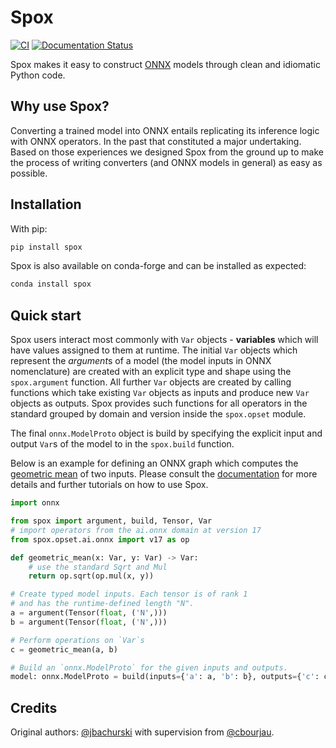 # Spox

[![CI](https://github.com/Quantco/spox/actions/workflows/ci.yml/badge.svg)](https://github.com/Quantco/spox/actions/workflows/ci.yml)
[![Documentation Status](https://readthedocs.org/projects/spox/badge/?version=latest)](https://spox.readthedocs.io/en/latest/?badge=latest)

Spox makes it easy to construct [ONNX](https://github.com/onnx/onnx/) models through clean and idiomatic Python code.

## Why use Spox?

Converting a trained model into ONNX entails replicating its inference logic with ONNX operators.
In the past that constituted a major undertaking.
Based on those experiences we designed Spox from the ground up to make the process of writing converters (and ONNX models in general) as easy as possible.

## Installation

With pip:

```bash
pip install spox
```

Spox is also available on conda-forge and can be installed as expected:

```bash
conda install spox
```

## Quick start

Spox users interact most commonly with `Var` objects - **variables** which will have values assigned to them at runtime.
The initial `Var` objects which represent the *argument*s of a model (the model inputs in ONNX nomenclature) are created with an explicit type and shape using the `spox.argument` function.
All further `Var` objects are created by calling functions which take existing `Var` objects as inputs and produce new `Var` objects as outputs.
Spox provides such functions for all operators in the standard grouped by domain and version inside the `spox.opset` module.

The final `onnx.ModelProto` object is build by specifying the explicit input and output `Var`s of the model to in the `spox.build` function.

Below is an example for defining an ONNX graph which computes the [geometric mean](https://en.wikipedia.org/wiki/Geometric_mean) of two inputs.
Please consult the [documentation](https://spox.readthedocs.io/en/latest) for more details and further tutorials on how to use Spox.

```python
import onnx

from spox import argument, build, Tensor, Var
# import operators from the ai.onnx domain at version 17
from spox.opset.ai.onnx import v17 as op

def geometric_mean(x: Var, y: Var) -> Var:
    # use the standard Sqrt and Mul
    return op.sqrt(op.mul(x, y))

# Create typed model inputs. Each tensor is of rank 1
# and has the runtime-defined length "N".
a = argument(Tensor(float, ('N',)))
b = argument(Tensor(float, ('N',)))

# Perform operations on `Var`s
c = geometric_mean(a, b)

# Build an `onnx.ModelProto` for the given inputs and outputs.
model: onnx.ModelProto = build(inputs={'a': a, 'b': b}, outputs={'c': c})
```

## Credits

Original authors: [@jbachurski](https://github.com/jbachurski) with supervision from [@cbourjau](https://github.com/cbourjau).
